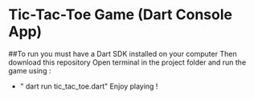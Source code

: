 # Tic-Tac-Toe Game (Dart Console App)
 ##To run you must have a Dart SDK installed on your computer 
 Then download this repository
 Open terminal in the project folder and run the game using :
-  " dart run tic_tac_toe.dart"
Enjoy playing !
